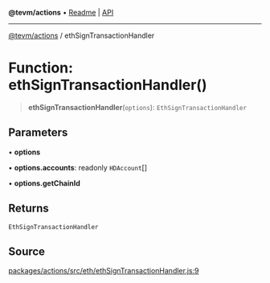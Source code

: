 **@tevm/actions** • [Readme](../README.md) \| [API](../globals.md)

***

[@tevm/actions](../README.md) / ethSignTransactionHandler

# Function: ethSignTransactionHandler()

> **ethSignTransactionHandler**(`options`): `EthSignTransactionHandler`

## Parameters

• **options**

• **options\.accounts**: readonly `HDAccount`[]

• **options\.getChainId**

## Returns

`EthSignTransactionHandler`

## Source

[packages/actions/src/eth/ethSignTransactionHandler.js:9](https://github.com/evmts/tevm-monorepo/blob/main/packages/actions/src/eth/ethSignTransactionHandler.js#L9)
